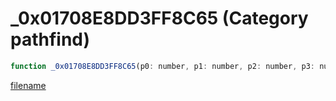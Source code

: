 # _0x01708E8DD3FF8C65 (Category pathfind)

```js
function _0x01708E8DD3FF8C65(p0: number, p1: number, p2: number, p3: number, p4: number, p5: number): number
```

[filename](_0x01708E8DD3FF8C65_m.md ':include')